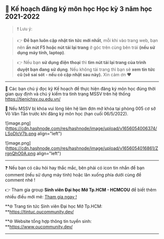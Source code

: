 ## 📢 Kế hoạch đăng ký môn học Học kỳ 3 năm học 2021-2022

> ❗ Lưu ý: 

>👉 **Để bạn luôn cập nhật tin tức mới nhất**, mỗi khi vào trang web, bạn nên **ấn nút F5 hoặc nút tải lại trang** ở góc trên cùng bên trái **(nếu sử dụng máy tính, laptop)**. 

>👉 Nếu bạn **sử dụng điện thoại** thì **tìm nút tải lại trang của trình duyệt bạn đang sử dụng**. Nếu không tải trang thì bạn sẽ **xem tin tức cũ (sẽ sai sót - nếu có cập nhật sau này).** Xin cảm ơn ❤

---

📌 Các bạn chú ý đọc kỹ Kế hoạch để thực hiện đăng ký môn học đúng thời gian quy định và chú ý kiểm tra tình trạng MSSV trên hệ thống https://tienichsv.ou.edu.vn/

📌 Nếu MSSV bị khóa vui lòng liên hệ làm đơn mở khóa tại phòng 005 cơ sở Võ Văn Tần trước khi đăng ký môn học (hạn cuối 06/5/2022).

![image.png](https://cdn.hashnode.com/res/hashnode/image/upload/v1656054006374/LSoDIcV7b.png align="left")

![image.png](https://cdn.hashnode.com/res/hashnode/image/upload/v1656054016861/ZrgnQhO0A.png align="left")

---

❓ Nếu bạn có câu hỏi hay thắc mắc, bên phải có icon tin nhắn để bạn comment (nếu sử dụng máy tính) hoặc lăn xuống phía dưới cùng để comment nhé !

👉 Tham gia group **Sinh viên Đại học Mở Tp.HCM - HCMCOU** để biết thêm nhiều điều mới mẻ: [Tham gia ngay !](https://www.facebook.com/groups/oumembers)

**🌐 Trang tin tức Sinh viên Đại học Mở Tp.HCM: **https://tintuc.oucommunity.dev/

**🌐 Website tổng hợp thông tin tuyển sinh: **https://www.oucommunity.dev/

---
